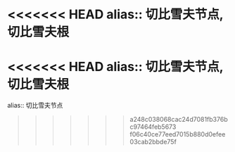 <<<<<<< HEAD
alias:: 切比雪夫节点, 切比雪夫根
=======
<<<<<<< HEAD
alias:: 切比雪夫节点, 切比雪夫根
=======
alias:: 切比雪夫节点
>>>>>>> a248c038068cac24d7081fb376bc97464feb5673
>>>>>>> f06c40ce77eed7015b880d0efee03cab2bbde75f
